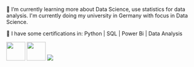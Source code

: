 

🌱 I’m currently learning more about Data Science, use statistics for data analysis. 
      I'm currently doing my university in Germany with focus in Data Science.
  
📝 I have some certifications in: Python | SQL | Power Bi |  Data Analysis
  

<img height="50" src="https://cdn.jsdelivr.net/gh/devicons/devicon/icons/python/python-original-wordmark.svg" />


<img height="50" src="https://cdn.jsdelivr.net/gh/devicons/devicon/icons/mysql/mysql-plain-wordmark.svg" />
          
<a href = "https://www.linkedin.com/in/murilo-xavier-8662a8100/" target= "_blank">


<img src= "https://img.shields.io/badge/LinkedIn-0077B5?style=for-the-badge&logo=linkedin&logoColor=white" target= "_blank">
          


